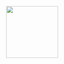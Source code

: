 <div>
  <a href="https://github.com/anuraghazra/github-readme-stats"><img height="140px" align="left" src="https://github-readme-stats.vercel.app/api/top-langs/?username=waicode&count_private=true&bg_color=fff&layout=compact&langs_count=5" /></a>
</div>

